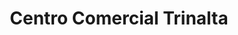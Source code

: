 ---
title: "Centro Comercial Trinalta"
url: /caracas/centro-comercial-trinalta/
shop: centro comercial
---